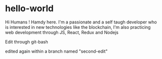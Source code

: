 # hello-world
Hi Humans !
Hamdy here. I'm a passionate and a self taugh developer who is interested in new technologies like the blockchain,
I'm also practicing web development through JS, React, Redux and Nodejs

Edit through git-bash

edited again within a branch named "second-edit"